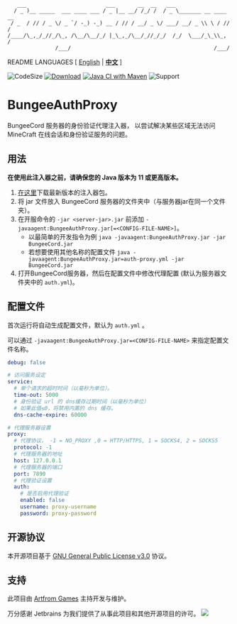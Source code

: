 ```text
   ___                         ___       __  __   ___                   
  / _ )__ _____  ___ ____ ___ / _ |__ __/ /_/ /  / _ \_______ __ ____ __
 / _  / // / _ \/ _ `/ -_) -_) __ / // / __/ _ \/ ___/ __/ _ \\ \ / // /
/____/\_,_/_//_/\_, /\__/\__/_/ |_\_,_/\__/_//_/_/  /_/  \___/_\_\\_, / 
               /___/                                             /___/  
```

README LANGUAGES [ [English](README.md) | [**中文**](README_CN.md)  ]

![CodeSize](https://img.shields.io/github/languages/code-size/ArtformGames/BungeeAuthProxy)
[![Download](https://img.shields.io/github/downloads/ArtformGames/BungeeAuthProxy/total)](https://github.com/ArtformGames/BungeeAuthProxy/releases)
[![Java CI with Maven](https://github.com/ArtformGames/BungeeAuthProxy/actions/workflows/maven.yml/badge.svg?branch=master)](https://github.com/ArtformGames//actions/workflows/maven.yml)
![Support](https://img.shields.io/badge/Minecraft-Java%201.16--Latest-green)

# **BungeeAuthProxy**

BungeeCord 服务器的身份验证代理注入器，
以尝试解决某些区域无法访问 MineCraft 在线会话和身份验证服务的问题。

## 用法

**在使用此注入器之前，请确保您的 Java 版本为 11 或更高版本。**

1. [在这里](https://github.com/ArtformGames/BungeeAuthProxy/releases)下载最新版本的注入器包。
2. 将 jar 文件放入 BungeeCord 服务器的文件夹中（与服务器jar在同一个文件夹）。
3. 在开服命令的 `-jar <server-jar>.jar` 前添加 `-javaagent:BungeeAuthProxy.jar[=<CONFIG-FILE-NAME>]`。
    - 以最简单的开发指令为例 `java -javaagent:BungeeAuthProxy.jar -jar BungeeCord.jar`
    - 若想要使用其他名称的配置文件 `java -javaagent:BungeeAuthProxy.jar=auth-proxy.yml -jar BungeeCord.jar`
4. 打开BungeeCord服务器，然后在配置文件中修改代理配置 (默认为服务器文件夹中的 `auth.yml`)。

## 配置文件

首次运行将自动生成配置文件，默认为 `auth.yml` 。

可以通过 `-javaagent:BungeeAuthProxy.jar=<CONFIG-FILE-NAME>` 来指定配置文件名称。

```yaml
debug: false

# 访问服务设定
service:
  # 单个请求的超时时间（以毫秒为单位）。
  time-out: 5000
  # 身份验证 url 的 dns缓存过期时间（以毫秒为单位）
  # 如果此值≤0，将禁用内置的 dns 缓存。
  dns-cache-expire: 60000

# 代理服务器设置
proxy:
  # 代理协议， -1 = NO_PROXY ,0 = HTTP/HTTPS, 1 = SOCKS4, 2 = SOCKS5
  protocol: -1
  # 代理服务器的地址
  host: 127.0.0.1
  # 代理服务器的端口
  port: 7890
  # 代理验证设置
  auth:
    # 是否启用代理验证
    enabled: false
    username: proxy-username
    password: proxy-password
```

## 开源协议

本开源项目基于 [GNU General Public License v3.0](https://opensource.org/licenses/GPL-3.0) 协议。

## 支持

此项目由 [Artfrom Games](https://github.com/ArtformGames/) 主持开发与维护。

万分感谢 Jetbrains 为我们提供了从事此项目和其他开源项目的许可。
[![](https://resources.jetbrains.com/storage/products/company/brand/logos/jb_beam.svg)](https://www.jetbrains.com/?from=https://github.com/ArtformGames/BungeeAuthProxy)

